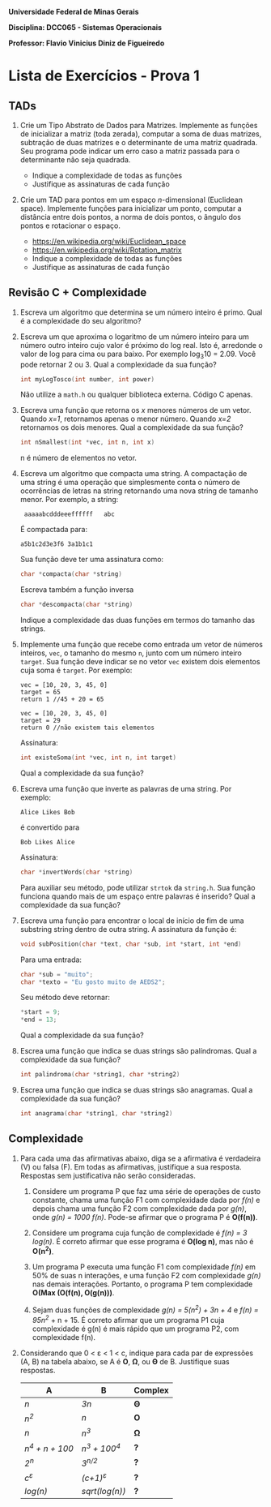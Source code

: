 **Universidade Federal de Minas Gerais**

**Disciplina: DCC065 - Sistemas Operacionais**

**Professor: Flavio Vinicius Diniz de Figueiredo**

# Lista de Exercícios - Prova 1

## TADs

1. Crie um Tipo Abstrato de Dados para Matrizes. Implemente as funções de
   inicializar a matriz (toda zerada), computar a soma de duas matrizes,
   subtração de duas matrizes e o determinante de uma matriz quadrada. Seu
   programa pode indicar um erro caso a matriz passada para o determinante não
   seja quadrada.

   * Indique a complexidade de todas as funções
   * Justifique as assinaturas de cada função

1. Crie um TAD para pontos em um espaço $n$-dimensional (Euclidean space).
   Implemente funções para inicializar um ponto, computar a distância entre
   dois pontos, a norma de dois pontos, o ângulo dos pontos e rotacionar o
   espaço.

   * https://en.wikipedia.org/wiki/Euclidean_space
   * https://en.wikipedia.org/wiki/Rotation_matrix
   * Indique a complexidade de todas as funções
   * Justifique as assinaturas de cada função

## Revisão C + Complexidade

1. Escreva um algoritmo que determina se um número inteiro é primo. Qual
   é a complexidade do seu algoritmo?

1. Escreva um que aproxima o logaritmo de um número inteiro para um número
   outro inteiro cujo valor é próximo do log real. Isto é, arredonde o valor
   de log para cima ou para baixo. Por exemplo log<sub>3</sub>10 = 2.09. 
   Você pode retornar 2 ou 3. Qual a complexidade da sua função?
   
   ```c
   int myLogTosco(int number, int power)
   ```
   
   Não utilize a `math.h` ou qualquer biblioteca externa. Código C apenas.
   
1. Escreva uma função que retorna os *x* menores números de um vetor. Quando
   *x=1*, retornamos apenas o menor número. Quando *x=2* retornamos os dois
   menores. Qual a complexidade da sua função?

   ```c
   int nSmallest(int *vec, int n, int x)
   ```
   
   n é número de elementos no vetor.
   
1. Escreva um algoritmo que compacta uma string. A compactação de uma string
   é uma operação que simplesmente conta o número de ocorrências de letras na
   string retornando uma nova string de tamanho menor. Por exemplo, a string:

   ``` aaaaabcdddeeeffffff   abc```

   É compactada para:

   ```a5b1c2d3e3f6 3a1b1c1```

   Sua função deve ter uma assinatura como:

   ```c
   char *compacta(char *string)
   ```

   Escreva também a função inversa

   ```c
   char *descompacta(char *string)
   ```

   Indique a complexidade das duas funções em termos do tamanho das strings.

1. Implemente uma função que recebe como entrada um vetor de números inteiros,
   `vec`, o tamanho do mesmo `n`, junto com um número inteiro `target`. Sua
   função deve indicar se no vetor `vec` existem dois elementos cuja soma é
   `target`. Por exemplo:

   ```
   vec = [10, 20, 3, 45, 0]
   target = 65
   return 1 //45 + 20 = 65
   ```

   ```
   vec = [10, 20, 3, 45, 0]
   target = 29
   return 0 //não existem tais elementos
   ```

   Assinatura:
   ```c
   int existeSoma(int *vec, int n, int target)
   ```

   Qual a complexidade da sua função?

1. Escreva uma função que inverte as palavras de uma string. Por exemplo:

   ```
   Alice Likes Bob
   ```
   é convertido para
   ```
   Bob Likes Alice
   ```

   Assinatura:
   ```c
   char *invertWords(char *string)
   ```

   Para auxiliar seu método, pode utilizar `strtok` da `string.h`.
   Sua função funciona quando mais de um espaço entre palavras é inserido?
   Qual a complexidade da sua função?

1. Escreva uma função para encontrar o local de início de fim de uma
   substring string dentro de outra string. A assinatura da função é:

   ```c
   void subPosition(char *text, char *sub, int *start, int *end)
   ```

   Para uma entrada:

   ```c
   char *sub = "muito";
   char *texto = "Eu gosto muito de AEDS2";
   ```

   Seu método deve retornar:

   ```c
   *start = 9;
   *end = 13;
   ```

   Qual a complexidade da sua função?
  
1. Escrea uma função que indica se duas strings são palíndromas. Qual a
   complexidade da sua função?

   ```c
   int palindroma(char *string1, char *string2)
   ```

1. Escrea uma função que indica se duas strings são anagramas. Qual a
   complexidade da sua função?

   ```c
   int anagrama(char *string1, char *string2)
   ```

## Complexidade

1. Para cada uma das afirmativas abaixo, diga se a afirmativa é verdadeira (V)
   ou falsa (F). Em todas as afirmativas, justifique a sua resposta. Respostas
   sem justificativa não serão consideradas.

   1. Considere um programa P que faz uma série de operações de custo
      constante, chama uma função F1 com complexidade dada por *f(n)* e depois
      chama uma função F2 com complexidade dada por *g(n)*, onde
      *g(n) = 1000 f(n)*. Pode-se afirmar que o programa P é **O(f(n))**.

   1. Considere um programa cuja função de complexidade é *f(n) = 3 log(n)*.
      É correto afirmar que esse programa é **O(log n)**, mas não é
      **O(n<sup>2</sup>)**.

   1. Um programa P executa uma função F1 com complexidade *f(n)* em 50% de suas
      n interações, e uma função F2 com complexidade *g(n)* nas demais
      interações. Portanto, o programa P tem complexidade
      **O(Max (O(f(n), O(g(n)))**.

   1. Sejam duas funções de complexidade *g(n) = 5(n<sup>2</sup>) + 3n + 4* e
      *f(n) = 95n<sup>2</sup>* + n + 15. É correto afirmar que um programa P1
      cuja complexidade é g(n) é mais rápido que um programa P2, com
      complexidade f(n).

1. Considerando que 0 < ε < 1 < c, indique para cada par de expressões (A, B)
   na tabela abaixo, se A é **Ο**, **Ω**, ou **Θ** de B. Justifique suas
   respostas.

   | A                          | B                                 | Complex |
   |----------------------------|-----------------------------------|----------
   | *n*                        | *3n*                              | **Θ**   |
   | *n<sup>2</sup>*            | *n*                               | **Ο**   |
   | *n*                        | *n<sup>3</sup>*                   | **Ω**   |
   | *n<sup>4</sup> + n  + 100* | *n<sup>3</sup> + 100<sup>4</sup>* | **?**   |
   | *2<sup>n</sup>*            | *3<sup>n/2</sup>*                 | **?**   |
   | *c<sup>ε</sup>*            | *(c+1)<sup>ε</sup>*               | **?**   |
   | *log(n)*                   | *sqrt(log(n))*                    | **?**   |
